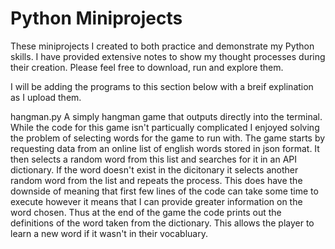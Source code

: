 # Python Miniprojects
These miniprojects I created to both practice and demonstrate my Python skills. 
I have provided extensive notes to show my thought processes during their creation. 
Please feel free to download, run and explore them.

I will be adding the programs to this section below with a breif explination as I upload them.

hangman.py
A simply hangman game that outputs directly into the terminal. While the code for this game isn't particually complicated I enjoyed solving the problem of selecting words for the game to run with. The game starts by requesting data from an online list of english words stored in json format. It then selects a random word from this list and searches for it in an API dictionary. If the word doesn't exist in the dicitonary it selects another random word from the list and repeats the process. This does have the downside of meaning that first few lines of the code can take some time to execute however it means that I can provide greater information on the word chosen. Thus at the end of the game the code prints out the definitions of the word taken from the dictionary. This allows the player to learn a new word if it wasn't in their vocabluary.

